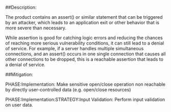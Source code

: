 ##Description:

The product contains an assert() or similar statement that can be triggered by an attacker, which leads to an application exit or other behavior that is more severe than necessary.

While assertion is good for catching logic errors and reducing the chances of reaching more serious vulnerability conditions, it can still lead to a denial of service. For example, if a server handles multiple simultaneous connections, and an assert() occurs in one single connection that causes all other connections to be dropped, this is a reachable assertion that leads to a denial of service.

##Mitigation:


PHASE:Implementation:
Make sensitive open/close operation non reachable by directly user-controlled data (e.g. open/close resources)

PHASE:Implementation:STRATEGY:Input Validation:
Perform input validation on user data.

